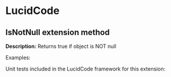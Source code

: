 # LucidCode

## **IsNotNull** extension method

**Description:** Returns true if object is NOT null

Examples:

[embed-code]: # (Examples\Extensions\IsNotNull.cs)

Unit tests included in the LucidCode framework for this extension:

[embed-code]: # (LucidCode.Test\Extensions\IsNotNullTest.cs)
